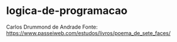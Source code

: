 # logica-de-programacao
Carlos Drummond de Andrade
Fonte: https://www.passeiweb.com/estudos/livros/poema_de_sete_faces/
